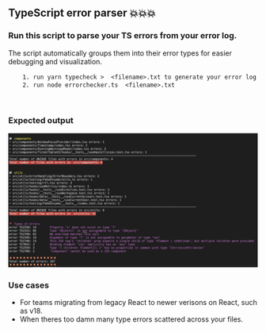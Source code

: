 ## TypeScript error parser 💥💥💥

### Run this script to parse your TS errors from your error log.

The script automatically groups them into their error types for easier debugging and visualization.

```
    1. run yarn typecheck >  <filename>.txt to generate your error log
    2. run node errorchecker.ts  <filename>.txt
```

<br>

### Expected output

<p align="center">
  <img src="https://github.com/legendkong/ts-error-parser/blob/main/example.png?raw=true" width="800">
</p>

### Use cases

- For teams migrating from legacy React to newer verisons on React, such as v18.
- When theres too damn many type errors scattered across your files.
